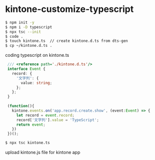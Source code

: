 # kintone-customize-typescript

```bash
$ npm init -y
$ npm i -D typescript
$ npx tsc --init
$ code .
$ touch kintone.ts  // create kintone.d.ts from dts-gen
$ cp ~/kintone.d.ts .
```

coding typescript on kintone.ts

```ts
 /// <reference path='./kintone.d.ts'/>
 interface Event {
   record: {
     '文字列': {
       value: string;
     };
   };
 }
 
 (function(){
   kintone.events.on('app.record.create.show', (event:Event) => {
     let record = event.record;
     record['文字列'].value = 'TypeScript';
     return event;
   })
 })();
```

```bash
$ npx tsc kintone.ts
```

upload kintone.js file for kintone app
